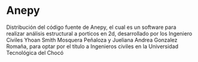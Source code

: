 # Anepy
Distribución del código fuente de Anepy, el cual es un software para realizar análisis estructural a porticos en 2d, desarrollado por los Ingeniero Civiles Yhoan Smith Mosquera Peñaloza y Jueliana Andrea Gonzalez Romaña, para optar por el título a Ingenieros civiles en la Universidad Tecnológica del Chocó
